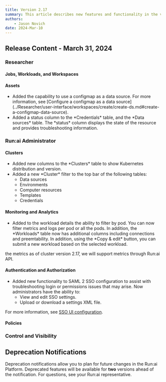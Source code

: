 ```yaml
---
title: Version 2.17
summary: This article describes new features and functionality in the version.
authors:
    - Jason Novich
date: 2024-Mar-10
---
```


## Release Content - March 31, 2024

### Researcher

#### Jobs, Workloads, and Workspaces

#### Assets

* <!-- RUN14616/RUN-14759 - Add configmap as data source -->Added the capability to use a configmap as a data source. For more information, see [Configure a configmap as a data source](../Researcher/user-interface/workspaces/create/create-ds.md#create-a-configmap-data-source).

* <!-- RUN-16242/RUN-16243 Add status table for credentials, configmap-DS, PVC-ds -->Added a status column to the *Credentials* table, and the *Data sources* table. The *status* column displays the state of the resource and provides troubleshooting information.

### Run:ai Administrator

#### Clusters

* <!-- RUN-14431/RUN-14432 New columns on cluster table-->Added new columns to the *Clusters* table to show Kubernetes distribution and version.

* <!-- RUN-16237/RUN16238 - Remove cluster filter from top bar in assets -->Added a new *Cluster* filter to the top bar of the following tables:
  
    * Data sources
    * Environments
    * Computer resources
    * Templates
    * Credentials

#### Monitoring and Analytics

* <!-- TODO @lavianalon RUN-11488/RUN-16508 - Workloads view - Metrics per GPU per pod with RUN-16234 -->Added to the workload details the ability to filter by pod. You can now filter metrics and logs per pod or all the pods. In addition, the *Workloads* table now has additional columns including connections and preemtability. In addition, using the *Copy & edit* button, you can submit a new workload based on the selected workload.

the metrics as of cluster version 2.17, we will support metrics through Run:ai API.

#### Authentication and Authorization

* <!-- RUN-15431/RUN-15585 -  View & Edit SSO settings - SAML -->Added new functionality to SAML 2 SSO configuration to assist with troubleshooting login or permissions issues that may arise. Now administrators have the ability to:

    * View and edit SSO settings.
    * Upload or download a settings XML file.

For more information, see [SSO UI configuration](../admin/runai-setup/authentication/sso.md#step-1-ui-configuration).

#### Policies

### Control and Visibility

## Deprecation Notifications

Deprecation notifications allow you to plan for future changes in the Run:ai Platform. Deprecated features will be available for **two** versions ahead of the notification. For questions, see your Run:ai representative.


